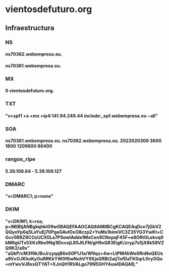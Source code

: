 # vientosdefuturo.org
## Infraestructura
### NS
#### ns70362.webempresa.eu.
#### ns70361.webempresa.eu.

### MX
#### 0 vientosdefuturo.org.

### TXT
#### "v=spf1 +a +mx +ip4:141.94.249.44 include:_spf.webempresa.eu ~all"

### SOA
#### ns70361.webempresa.eu. ns70362.webempresa.eu. 2022020309 3600 1800 1209600 86400

### rangos_ripe
#### 5.39.109.64 - 5.39.109.127

### DMARC
#### "v=DMARC1; p=none"

### DKIM
#### "v=DKIM1; k=rsa; p=MIIBIjANBgkqhkiG9w0BAQEFAAOCAQ8AMIIBCgKCAQEAqDcn7jGkV2QQyoYp6q5LoYuEj70PgaGAvlOxO8czp2+YuMs1bimiVC3Z35YG3YwKt+CGcv5R8Z8COzUCX0La7PSowlAdde1MsCen9CNxpqF45F+e8ORtGLekvq9kM6gUTx5XKzRbx9Ng1IDccejL8SJILFN/gH9sQ83EigK/zryp7s5jX8kS8VZQ9K2/a9x" "aQkP/cM3f9k/BvJrzyqqB6eS0P1J1a/W9qs+4w+LtPM4kWe0RnNoQEUsa9VxOJKhoKyOuRRKkYW0f6wNohVY9XjsGRBt2aijTofDaTK0qrL0ryOQo+mYwvVJ8xsQTYAT+XJnQH1RVALgo79N5GHY4uwIDAQAB;"

